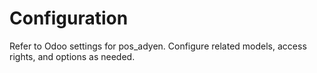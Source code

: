 # Configuration

Refer to Odoo settings for pos_adyen. Configure related models, access rights, and options as needed.
